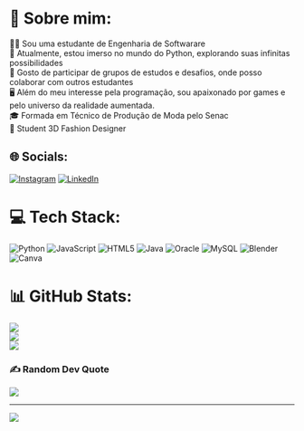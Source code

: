 # 💫 Sobre mim:
👨‍💻 Sou uma estudante de Engenharia de Softwarare<br>🌱 Atualmente, estou imerso no mundo do Python, explorando suas infinitas possibilidades<br>💬 Gosto de participar de grupos de estudos e desafios, onde posso colaborar com outros estudantes<br>🖥️ Além do meu interesse pela programação, sou apaixonado por games e pelo universo da realidade aumentada.<br>🎓 Formada em Técnico de Produção de Moda pelo Senac<br>👗 Student 3D Fashion Designer


## 🌐 Socials:
[![Instagram](https://img.shields.io/badge/Instagram-%23E4405F.svg?logo=Instagram&logoColor=white)](https://instagram.com/nebulosaedit) [![LinkedIn](https://img.shields.io/badge/LinkedIn-%230077B5.svg?logo=linkedin&logoColor=white)](https://linkedin.com/in/gabriellicristinabio) 

# 💻 Tech Stack:
![Python](https://img.shields.io/badge/python-3670A0?style=for-the-badge&logo=python&logoColor=ffdd54) ![JavaScript](https://img.shields.io/badge/javascript-%23323330.svg?style=for-the-badge&logo=javascript&logoColor=%23F7DF1E) ![HTML5](https://img.shields.io/badge/html5-%23E34F26.svg?style=for-the-badge&logo=html5&logoColor=white) ![Java](https://img.shields.io/badge/java-%23ED8B00.svg?style=for-the-badge&logo=java&logoColor=white) ![Oracle](https://img.shields.io/badge/Oracle-F80000?style=for-the-badge&logo=oracle&logoColor=white) ![MySQL](https://img.shields.io/badge/mysql-%2300f.svg?style=for-the-badge&logo=mysql&logoColor=white) ![Blender](https://img.shields.io/badge/blender-%23F5792A.svg?style=for-the-badge&logo=blender&logoColor=white) ![Canva](https://img.shields.io/badge/Canva-%2300C4CC.svg?style=for-the-badge&logo=Canva&logoColor=white)
# 📊 GitHub Stats:
![](https://github-readme-stats.vercel.app/api?username=gabriellicristina&theme=city_light&hide_border=false&include_all_commits=true&count_private=true)<br/>
![](https://github-readme-streak-stats.herokuapp.com/?user=gabriellicristina&theme=city_light&hide_border=false)<br/>
![](https://github-readme-stats.vercel.app/api/top-langs/?username=gabriellicristina&theme=city_light&hide_border=false&include_all_commits=true&count_private=true&layout=compact)

### ✍️ Random Dev Quote
![](https://quotes-github-readme.vercel.app/api?type=horizontal&theme=light)

---
[![](https://visitcount.itsvg.in/api?id=gabriellicristina&icon=0&color=0)](https://visitcount.itsvg.in)

<!-- Proudly created with GPRM ( https://gprm.itsvg.in ) -->
